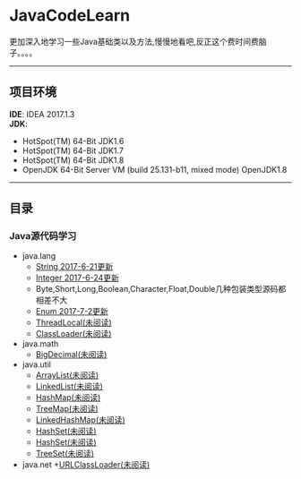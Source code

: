# JavaCodeLearn
更加深入地学习一些Java基础类以及方法,慢慢地看吧,反正这个费时间费脑子。。。。

---
## 项目环境
**IDE**: IDEA 2017.1.3  
**JDK**:
   - HotSpot(TM) 64-Bit  JDK1.6
   - HotSpot(TM) 64-Bit  JDK1.7
   - HotSpot(TM) 64-Bit  JDK1.8
   - OpenJDK 64-Bit Server VM (build 25.131-b11, mixed mode)  OpenJDK1.8
---   
## 目录

###  Java源代码学习
   - java.lang
       + [String 2017-6-21更新](note/java/lang/String/README.md)
       + [Integer 2017-6-24更新](note/java/lang/Integer/README.md)
       + Byte,Short,Long,Boolean,Character,Float,Double几种包装类型源码都相差不大
       + [Enum 2017-7-2更新](note/java/lang/Enum/README.md)
       + [ThreadLocal(未阅读)](note/java/lang/ThreadLocal/README.md)
       + [ClassLoader(未阅读)](note/java/lang/String/ClassLoader/README.md)
   - java.math
       + [BigDecimal(未阅读)](note/java/math/BigDecimal/README.md)
   - java.util
       + [ArrayList(未阅读)](note/java/util/ArrayList/README.md)
       + [LinkedList(未阅读)](note/java/util/LinkedList/README.md)
       + [HashMap(未阅读)](note/java/util/HashMap/README.md)
       + [TreeMap(未阅读)](note/java/util/TreeMap/README.md)
       + [LinkedHashMap(未阅读)](note/java/util/LinkedHashMap/README.md)
       + [HashSet(未阅读)](note/java/util/HashSet/README.md)
       + [HashSet(未阅读)](note/java/util/HashSet/README.md)
       + [TreeSet(未阅读)](note/java/util/TreeSet/README.md)
   - java.net
       +[URLClassLoader(未阅读)](note/java/net/URLClassLoader/README.md) 











